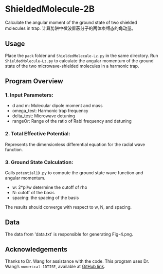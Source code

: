 # ShieldedMolecule-2B
Calculate the angular moment of the ground state of two shielded molecules in trap. 计算势阱中微波屏蔽分子的两体束缚态的角动量。

## Usage

Place the `pack` folder and `ShieldedMolecule-Lz.py` in the same directory. Run `ShieldedMolecule-Lz.py` to calculate the angular momentum of the ground state of the two microwave-shielded molecules in a harmonic trap.

## Program Overview

### 1. Input Parameters:
- d and m: Molecular dipole moment and mass
- omega_test: Harmonic trap frequency
- delta_test: Microwave detuning
- rangeOr: Range of the ratio of Rabi frequency and detuning

### 2. Total Effective Potential:
Represents the dimensionless differential equation for the radial wave function.

### 3. Ground State Calculation:
Calls `potential1D.py` to compute the ground state wave function and angular momentum.
- w: 2*pi/w determine the cutoff of rho
- N: cutoff of the basis
- spacing: the spacing of the basis

The results should converge with respect to w, N, and spacing.

## Data
The data from 'data.txt' is responsible for generating Fig-4.png.

## Acknowledgements
Thanks to Dr. Wang for assistance with the code. This program uses Dr. Wang’s `numerical-1DTISE`, available at [GitHub link](https://github.com/phyer219/numerical-1DTISE/blob/main/examples.ipynb).
